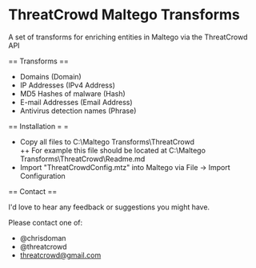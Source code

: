 # ThreatCrowd Maltego Transforms
A set of transforms for enriching entities in Maltego via the ThreatCrowd API

== Transforms ==
 + Domains (Domain)
 + IP Addresses (IPv4 Address)
 + MD5 Hashes of malware (Hash)
 + E-mail Addresses (Email Address)
 + Antivirus detection names (Phrase)

== Installation  = =
 + Copy all files to C:\Maltego Transforms\ThreatCrowd\
 ++ For example this file should be located at C:\Maltego Transforms\ThreatCrowd\Readme.md
 + Import "ThreatCrowdConfig.mtz" into Maltego via File -> Import Configuration
 
== Contact ==

I'd love to hear any feedback or suggestions you might have.

Please contact one of:
 + @chrisdoman
 + @threatcrowd
 + threatcrowd@gmail.com